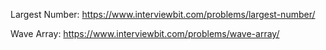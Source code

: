 Largest Number: https://www.interviewbit.com/problems/largest-number/

Wave Array: https://www.interviewbit.com/problems/wave-array/
